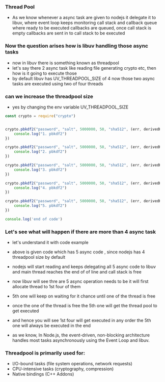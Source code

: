 ### Thread Pool
- As we know whenever a async task are given to nodejs it delegate it to libuv, where event loop keeps monitoring call stack and callback queue where ready to be executed callbacks are queued, once call stack is empty callbacks are sent in to call stack to be executed

### Now the question arises how is libuv handling those async tasks
- now in libuv there is something known as threadpool
- let's say there 2 async task like reading file generating crypto etc, then how is it going to execute those
- by default libuv has UV_THREADPOOL_SIZE of 4 now those two async tasks are executed using two of four threads

### can we increase the threadpool size 
- yes by changing the env variable UV_THREADPOOL_SIZE


```js
const crypto = require("crypto")


crypto.pbkdf2("password", "salt", 5000000, 50, "sha512", (err, derivedKey)=> {
    console.log("1. pbkdf2")
})

crypto.pbkdf2("password", "salt", 5000000, 50, "sha512", (err, derivedKey)=> {
    console.log("2. pbkdf2")
})

crypto.pbkdf2("password", "salt", 5000000, 50, "sha512", (err, derivedKey)=> {
    console.log("3. pbkdf2")
})

crypto.pbkdf2("password", "salt", 5000000, 50, "sha512", (err, derivedKey)=> {
    console.log("4. pbkdf2")
})

crypto.pbkdf2("password", "salt", 5000000, 50, "sha512", (err, derivedKey)=> {
    console.log("5. pbkdf2")
})

console.log('end of code')
```

### Let's see what will happen if there are more than 4 async task 
- let's understand it with code example
- above is given code which has 5 async code , since nodejs has 4 threadpool size by default
- nodejs will start reading and keeps delegating all 5 async code to libuv and main thread reaches the end of of line and call stack is free
- now libuv will see thre are 5 async operation needs to be it will first allocate thread to 1st four of them
- 5th one will keep on waiting for it chance until one of the thread is free
- once the one of the thread is free the 5th one will get the thread pool to get executed
- and hence you will see 1st four will get executed in any order the 5th one will always be executed in the end

-  as we know, In Node.js, the event-driven, non-blocking architecture handles most tasks asynchronously using the Event Loop and libuv.

### Threadpool is primarily used for:
- I/O-bound tasks (file system operations, network requests)
- CPU-intensive tasks (cryptography, compression)
- Native bindings (C++ Addons)




